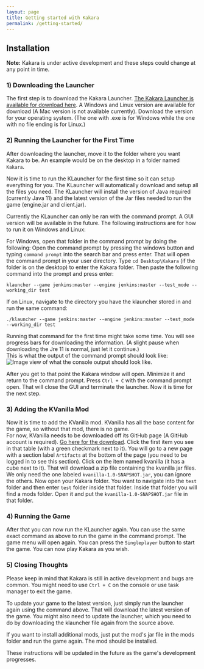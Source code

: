 ```yaml
---
layout: page
title: Getting started with Kakara
permalink: /getting-started/
---
```


## Installation
**Note:** Kakara is under active development and these steps could change at any point in time.  
  
### 1) Downloading the Launcher
The first step is to download the Kakara Launcher. [The Kakara Launcher is available for download here](https://ci.kingtux.dev/job/KLauncher/job/master/).
A Windows and Linux version are available for download (A Mac version is not available currently). Download the version for your operating system.
(The one with .exe is for Windows while the one with no file ending is for Linux.)

### 2) Running the Launcher for the First Time
After downloading the launcher, move it to the folder where you want Kakara to be. An example would be on the desktop in a folder named `Kakara`.  
  
Now it is time to run the KLauncher for the first time so it can setup everything for you. The KLauncher will automatically download and setup all the files you
need. The KLauncher will install the version of Java required (currently Java 11) and the latest version of the Jar files needed to run the game (engine.jar and client.jar).   
  
Currently the KLauncher can only be ran with the command prompt. A GUI version will be available in the future. The following instructions are for
how to run it on Windows and Linux:  
  
For Windows, open that folder in the command prompt by doing the following: Open the command prompt by pressing the windows button and typing `command prompt` into the search bar and press enter. That will open the command prompt in your user directory. Type `cd Desktop\Kakara` (if the folder is on the desktop) to enter the Kakara folder. Then paste the following command into the prompt and press enter:  
```
klauncher --game jenkins:master --engine jenkins:master --test_mode --working_dir test
```
  
If on Linux, navigate to the directory you have the klauncher stored in and run the same command:
```
./klauncher --game jenkins:master --engine jenkins:master --test_mode --working_dir test
```
  
Running that command for the first time might take some time. You will see progress bars for downloading the information. (A slight pause when downloading the Jre 11 is normal, just let it continue.)  
This is what the output of the command prompt should look like:
![Image view of what the console output should look like.](https://img.ryandw11.com/raw/o7swblchk.png)  
  
After you get to that point the Kakara window will open. Minimize it and return to the command prompt. Press `Ctrl + C` with the command prompt open. That will close the GUI and terminate the launcher. Now it is time for the next step.

### 3) Adding the KVanilla Mod

Now it is time to add the KVanilla mod. KVanilla has all the base content for the game, so without that mod, there is no game.  
For now, KVanilla needs to be downloaded off its GitHub page (A GitHub account is required). [Go here for the download](https://github.com/kakaragame/KVanilla/actions/workflows/gradle.yml?query=branch%3Amaster). Click the first item you see in that table (with a green checkmark next to it). You will go to a new page with a section label `Artifacts` at the bottom of the page (you need to be logged in to see this section). Click on the item named kvanilla (it has a cube next to it). That will download a zip file containing the kvanilla jar files. We only need the one labeled `kvanilla-1.0-SNAPSHOT.jar`, you can ignore the others. Now open your Kakara folder. You want to navigate into the `test` folder and then enter `test` folder inside that folder. Inside that folder you will find a mods folder. Open it and put the `kvanilla-1.0-SNAPSHOT.jar` file in that folder.  
  
### 4) Running the Game
After that you can now run the KLauncher again. You can use the same exact command as above to run the game in the command prompt. The game menu will open again. You can press the `Singleplayer` button to start the game. You can now play Kakara as you wish.

### 5) Closing Thoughts
Please keep in mind that Kakara is still in active development and bugs are common. You might need to use `Ctrl + C` on the console or use task manager to exit the game.  
  
To update your game to the latest version, just simply run the launcher again using the command above. That will download the latest version of the game. You might also need to update the launcher, which you need to do by downloading the klauncher file again from the source above.  
  
If you want to install additional mods, just put the mod's jar file in the mods folder and run the game again. The mod should be installed.  
  
These instructions will be updated in the future as the game's development progresses.
